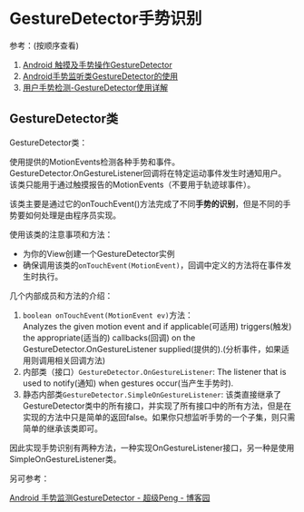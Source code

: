 # GestureDetector手势识别

参考：(按顺序查看)  

1. [Android 触摸及手势操作GestureDetector](http://blog.csdn.net/xyz_lmn/article/details/16826669)
2. [Android手势监听类GestureDetector的使用](http://www.cnblogs.com/sw926/p/3208158.html)
3. [用户手势检测-GestureDetector使用详解](http://blog.csdn.net/harvic880925/article/details/39520901 "推荐")


## GestureDetector类
GestureDetector类：

使用提供的MotionEvents检测各种手势和事件。 GestureDetector.OnGestureListener回调将在特定运动事件发生时通知用户。 该类只能用于通过触摸报告的MotionEvents（不要用于轨迹球事件）。

该类主要是通过它的onTouchEvent()方法完成了不同**手势的识别**，但是不同的手势要如何处理是由程序员实现。



使用该类的注意事项和方法：  

- 为你的View创建一个GestureDetector实例
- 确保调用该类的`onTouchEvent(MotionEvent)`，回调中定义的方法将在事件发生时执行。

几个内部成员和方法的介绍：  

1. `boolean onTouchEvent(MotionEvent ev)`方法：  
  Analyzes the given motion event and if applicable(可适用) triggers(触发) the appropriate(适当的) callbacks(回调) on the GestureDetector.OnGestureListener supplied(提供的).(分析事件，如果适用则调用相关回调方法)
2. 内部类（接口）`GestureDetector.OnGestureListener`: The listener that is used to notify(通知) when gestures occur(当产生手势时). 
3. 静态内部类`GestureDetector.SimpleOnGestureListener`: 该类直接继承了GestureDetector类中的所有接口，并实现了所有接口中的所有方法，但是在实现的方法中只是简单的返回false。如果你只想监听手势的一个子集，则只需简单的继承该类即可。


因此实现手势识别有两种方法，一种实现OnGestureListener接口，另一种是使用SimpleOnGestureListener类。







另可参考：

[Android 手势监测GestureDetector - 超级Peng - 博客园](http://www.cnblogs.com/PengLee/p/4149171.html "Android 手势监测GestureDetector - 超级Peng - 博客园")

